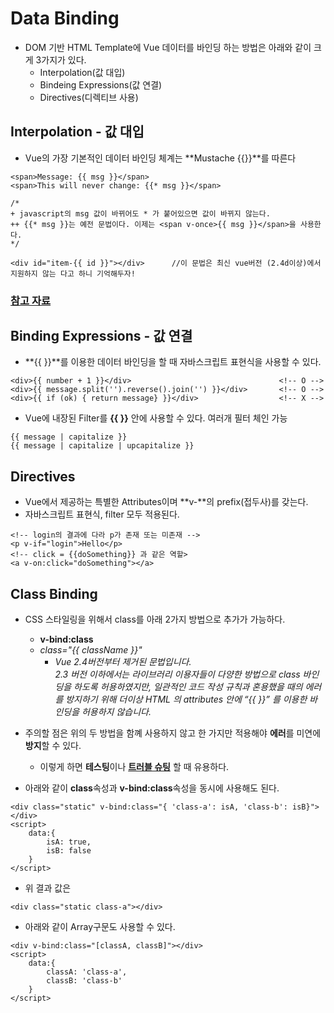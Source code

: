 Data Binding
====
* DOM 기반 HTML Template에 Vue 데이터를 바인딩 하는 방법은 아래와 같이 크게 3가지가 있다.
    * Interpolation(값 대입)
    * Bindeing Expressions(값 연결)
    * Directives(디렉티브 사용)

Interpolation - 값 대입
----
* Vue의 가장 기본적인 데이터 바인딩 체계는 **Mustache {{}}**를 따른다
```
<span>Message: {{ msg }}</span>
<span>This will never change: {{* msg }}</span>

/*
+ javascript의 msg 값이 바뀌어도 * 가 붙어있으면 값이 바뀌지 않는다.
++ {{* msg }}는 예전 문법이다. 이제는 <span v-once>{{ msg }}</span>을 사용한다.
*/

<div id="item-{{ id }}"></div>      //이 문법은 최신 vue버전 (2.4d이상)에서 지원하지 않는 다고 하니 기억해두자!
```
### [참고 자료](https://kr.vuejs.org/v2/guide/instance.html#속성과-메소드)

Binding Expressions - 값 연결
----
* **{{ }}**를 이용한 데이터 바인딩을 할 때 자바스크립트 표현식을 사용할 수 있다.
```
<div>{{ number + 1 }}</div>                                 <!-- O -->
<div>{{ message.split('').reverse().join('') }}</div>       <!-- O -->
<div>{{ if (ok) { return message} }}</div>                  <!-- X -->
```
* Vue에 내장된 Filter를 **{{ }}** 안에 사용할 수 있다. 여러개 필터 체인 가능
```
{{ message | capitalize }}
{{ message | capitalize | upcapitalize }}
```

Directives
---
* Vue에서 제공하는 특별한 Attributes이며 **v-**의 prefix(접두사)를 갖는다.
* 자바스크립트 표현식, filter 모두 적용된다.
```
<!-- login의 결과에 다라 p가 존재 또는 미존재 -->
<p v-if="login">Hello</p>
<!-- click = {{doSomething}} 과 같은 역할>
<a v-on:click="doSomething"></a>
```

Class Binding
----
* CSS 스타일링을 위해서 class를 아래 2가지 방법으로 추가가 가능하다.
    * **v-bind:class**
    * _class="{{ className }}"_
        * _Vue 2.4버전부터 제거된 문법입니다._<br>
    _2.3 버전 이하에서는 라이브러리 이용자들이 다양한 방법으로 class 바인딩을 하도록 허용하였지만, 일관적인 코드 작성 규칙과 혼용했을 때의 에러를 방지하기 위해 더이상 HTML 의 attributes 안에 “{{ }}” 를 이용한 바인딩을 허용하지 않습니다._
* 주의할 점은 위의 두 방법을 함꼐 사용하지 않고 한 가지만 적용해야 **에러**를 미연에 **방지**할 수 있다.
    * 이렇게 하면 **테스팅**이나 **[트러블 슈팅](https://goo.gl/uW5Crc)** 할 때 유용하다.


* 아래와 같이 **class**속성과 **v-bind:class**속성을 동시에 사용해도 된다.
```
<div class="static" v-bind:class="{ 'class-a': isA, 'class-b': isB}"></div>
<script>
    data:{
        isA: true,
        isB: false
    }
</script>
```
* 위 결과 값은
```
<div class="static class-a"></div>
```

* 아래와 같이 Array구문도 사용할 수 있다.
```
<div v-bind:class="[classA, classB]"></div>
<script>
    data:{
        classA: 'class-a',
        classB: 'class-b'
    }
</script>
```